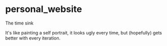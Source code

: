 # personal_website
The time sink

It's like painting a self portrait, it looks ugly every time, but (hopefully) gets better with every iteration.
